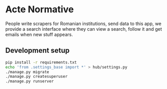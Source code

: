 # Acte Normative

People write scrapers for Romanian institutions, send data to this app, we
provide a search interface where they can view a search, follow it and get
emails when new stuff appears.

## Development setup

```bash
pip install -r requirements.txt
echo 'from .settings_base import *' > hub/settings.py
./manage.py migrate
./manage.py createsuperuser
./manage.py runserver
```
